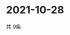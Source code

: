 # 2021-10-28
  共 0条

  <!-- BEGIN -->
  <!-- 最后更新时间Thu Oct 28 2021 06:05:00 GMT+0000 (Coordinated Universal Time) -->
  
  <!-- END -->
  
  